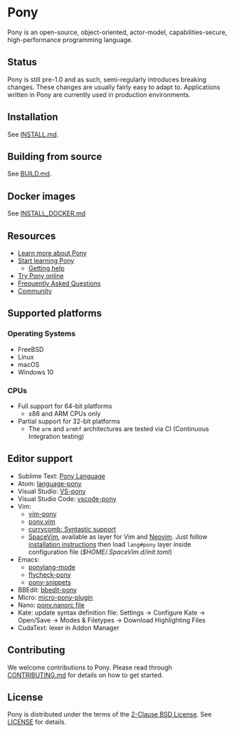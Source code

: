 # Pony

Pony is an open-source, object-oriented, actor-model, capabilities-secure, high-performance programming language.

## Status

Pony is still pre-1.0 and as such, semi-regularly introduces breaking changes. These changes are usually fairly easy to adapt to. Applications written in Pony are currently used in production environments.

## Installation

See [INSTALL.md](INSTALL.md).

## Building from source

See [BUILD.md](BUILD.md).

## Docker images

See [INSTALL_DOCKER.md](INSTALL_DOCKER.md)

## Resources

- [Learn more about Pony](https://www.ponylang.io/discover/)
- [Start learning Pony](https://www.ponylang.io/learn/)
  - [Getting help](https://www.ponylang.io/learn/#getting-help)
- [Try Pony online](https://playground.ponylang.io)
- [Frequently Asked Questions](https://www.ponylang.io/faq/)
- [Community](https://www.ponylang.io/community/)

## Supported platforms

### Operating Systems

- FreeBSD
- Linux
- macOS
- Windows 10

### CPUs

- Full support for 64-bit platforms
  - x86 and ARM CPUs only
- Partial support for 32-bit platforms
  - The `arm` and `armhf` architectures are tested via CI (Continuous
    Integration testing)

## Editor support

* Sublime Text: [Pony Language](https://packagecontrol.io/packages/Pony%20Language)
* Atom: [language-pony](https://atom.io/packages/language-pony)
* Visual Studio: [VS-pony](https://github.com/ponylang/VS-pony)
* Visual Studio Code: [vscode-pony](https://marketplace.visualstudio.com/items?itemName=npruehs.pony)
* Vim:
    - [vim-pony](https://github.com/jakwings/vim-pony)
    - [pony.vim](https://github.com/dleonard0/pony-vim-syntax)
    - [currycomb: Syntastic support](https://github.com/killerswan/pony-currycomb.vim)
    - [SpaceVim](http://spacevim.org), available as layer for Vim and [Neovim](https://neovim.io). Just follow [installation instructions](https://github.com/SpaceVim/SpaceVim) then load `lang#pony` layer inside configuration file (*$HOME/.SpaceVim.d/init.toml*)
* Emacs:
    - [ponylang-mode](https://github.com/ponylang/ponylang-mode)
    - [flycheck-pony](https://github.com/ponylang/flycheck-pony)
    - [pony-snippets](https://github.com/ponylang/pony-snippets)
* BBEdit: [bbedit-pony](https://github.com/TheMue/bbedit-pony)
* Micro: [micro-pony-plugin](https://github.com/Theodus/micro-pony-plugin)
* Nano: [pony.nanorc file](https://github.com/serialhex/nano-highlight/blob/master/pony.nanorc)
* Kate: update syntax definition file: Settings -> Configure Kate -> Open/Save -> Modes & Filetypes -> Download Highlighting Files
* CudaText: lexer in Addon Manager

## Contributing

We welcome contributions to Pony. Please read through [CONTRIBUTING.md](CONTRIBUTING.md) for details on how to get started.

## License

Pony is distributed under the terms of the [2-Clause BSD License](https://opensource.org/licenses/BSD-2-Clause). See [LICENSE](LICENSE) for details.
